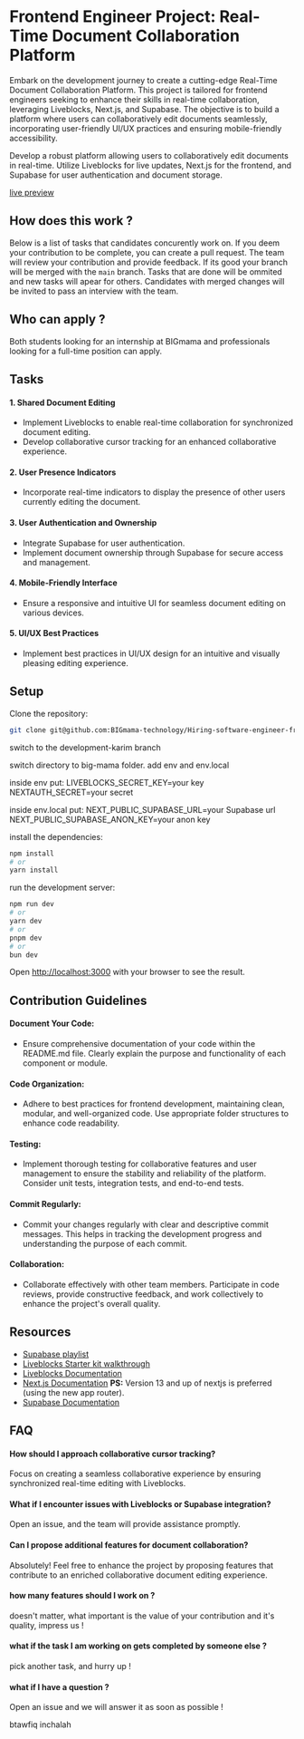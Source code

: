 # Frontend Engineer Project: Real-Time Document Collaboration Platform

Embark on the development journey to create a cutting-edge Real-Time Document Collaboration Platform. This project is tailored for frontend engineers seeking to enhance their skills in real-time collaboration, leveraging Liveblocks, Next.js, and Supabase. The objective is to build a platform where users can collaboratively edit documents seamlessly, incorporating user-friendly UI/UX practices and ensuring mobile-friendly accessibility.

Develop a robust platform allowing users to collaboratively edit documents in real-time. Utilize Liveblocks for live updates, Next.js for the frontend, and Supabase for user authentication and document storage.

[live preview](https://hiring-software-engineer-frontend.vercel.app/)

## How does this work ?

Below is a list of tasks that candidates concurently work on. If you deem your contribution to be complete, you can create a pull request. 
The team will review your contribution and provide feedback. If its good your branch will be merged with the `main` branch.
Tasks that are done will be ommited and new tasks will apear for others.
Candidates with merged changes will be invited to pass an interview with the team.

## Who can apply ?

Both students looking for an internship at BIGmama and professionals looking for a full-time position can apply.

## Tasks

#### 1. Shared Document Editing
   - Implement Liveblocks to enable real-time collaboration for synchronized document editing.
   - Develop collaborative cursor tracking for an enhanced collaborative experience.

#### 2. User Presence Indicators
   - Incorporate real-time indicators to display the presence of other users currently editing the document.

#### 3. User Authentication and Ownership
   - Integrate Supabase for user authentication.
   - Implement document ownership through Supabase for secure access and management.

#### 4. Mobile-Friendly Interface
   - Ensure a responsive and intuitive UI for seamless document editing on various devices.

#### 5. UI/UX Best Practices
   - Implement best practices in UI/UX design for an intuitive and visually pleasing editing experience.


## Setup

Clone the repository:
```bash
git clone git@github.com:BIGmama-technology/Hiring-software-engineer-frontend.git
```
switch to the development-karim branch

switch directory to big-mama folder.
add env and env.local

inside env put:
LIVEBLOCKS_SECRET_KEY=your key
NEXTAUTH_SECRET=your secret

inside env.local put:
NEXT_PUBLIC_SUPABASE_URL=your Supabase url
NEXT_PUBLIC_SUPABASE_ANON_KEY=your anon key

install the dependencies:

```bash
npm install 
# or
yarn install 
```

run the development server:

```bash
npm run dev
# or
yarn dev
# or
pnpm dev
# or
bun dev
```

Open [http://localhost:3000](http://localhost:3000) with your browser to see the result.

## Contribution Guidelines

#### Document Your Code:
   - Ensure comprehensive documentation of your code within the README.md file. Clearly explain the purpose and functionality of each component or module.

#### Code Organization:
   - Adhere to best practices for frontend development, maintaining clean, modular, and well-organized code. Use appropriate folder structures to enhance code readability.

#### Testing:
   - Implement thorough testing for collaborative features and user management to ensure the stability and reliability of the platform. Consider unit tests, integration tests, and end-to-end tests.

#### Commit Regularly:
   - Commit your changes regularly with clear and descriptive commit messages. This helps in tracking the development progress and understanding the purpose of each commit.

#### Collaboration:
   - Collaborate effectively with other team members. Participate in code reviews, provide constructive feedback, and work collectively to enhance the project's overall quality.

## Resources

- [Supabase playlist](https://www.youtube.com/watch?v=ydz7Dj5QHKY&list=PL4cUxeGkcC9hUb6sHthUEwG7r9VDPBMKO)
- [Liveblocks Starter kit walkthrough](https://www.youtube.com/watch?v=Lf7HQ4Z_Ovc)
- [Liveblocks Documentation](https://liveblocks.io/docs)
- [Next.js Documentation](https://nextjs.org/docs) **PS:** Version 13 and up of nextjs is preferred (using the new app router).
- [Supabase Documentation](https://supabase.com/docs)

## FAQ

#### How should I approach collaborative cursor tracking?
Focus on creating a seamless collaborative experience by ensuring synchronized real-time editing with Liveblocks.

#### What if I encounter issues with Liveblocks or Supabase integration?
Open an issue, and the team will provide assistance promptly.

#### Can I propose additional features for document collaboration?
Absolutely! Feel free to enhance the project by proposing features that contribute to an enriched collaborative document editing experience.

#### how many features should I work on ?
doesn't matter, what important is the value of your contribution and it's quality, impress us !

#### what if the task I am working on gets completed by someone else ?
pick another task, and hurry up !

#### what if I have a question ?
Open an issue and we will answer it as soon as possible !

btawfiq inchalah
